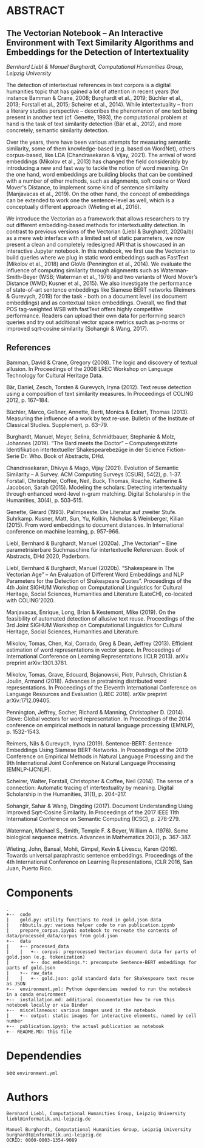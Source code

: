 # ABSTRACT

## The Vectorian Notebook – An Interactive Environment with Text Similarity Algorithms and Embeddings for the Detection of Intertextuality

*Bernhard Liebl & Manuel Burghardt, Computational Humanities Group, Leipzig University*

The detection of intertextual references in text corpora is a digital humanities topic that has gained a lot of attention in recent years (for instance Bamman & Crane, 2008; Burghardt et al., 2019; Büchler et al., 2013; Forstall et al., 2015; Scheirer et al., 2014). While intertextuality – from a literary studies perspective – describes the phenomenon of one text being present in another text (cf. Genette, 1993), the computational problem at hand is the task of text similarity detection (Bär et al., 2012), and more concretely, semantic similarity detection.

Over the years, there have been various attempts for measuring semantic similarity, some of them knowledge-based (e.g. based on WordNet), others corpus-based, like LDA (Chandrasekaran & Vijay, 2021). The arrival of word embeddings (Mikolov et al., 2013) has changed the field considerably by introducing a new and fast way to tackle the notion of word meaning. On the one hand, word embeddings are building blocks that can be combined with a number of other methods, such as alignments, soft cosine or Word Mover's Distance, to implement some kind of sentence similarity (Manjavacas et al., 2019). On the other hand, the concept of embeddings can be extended to work one the sentence-level as well, which is a conceptually different approach (Wieting et al., 2016).

We introduce the Vectorian as a framework that allows researchers to try out different embedding-based methods for intertextuality detection. In contrast to previous versions of the Vectorian (Liebl & Burghardt, 2020a/b) as a mere web interface with a limited set of static parameters, we now present a clean and completely redesigned API that is showcased in an interactive Jupyter notebook. In this notebook, we first use the Vectorian to build queries where we plug in static word embeddings such as FastText (Mikolov et al., 2018) and GloVe (Pennington et al., 2014). We evaluate the influence of computing similarity through alignments such as Waterman-Smith-Beyer (WSB; Waterman et al., 1976) and two variants of Word Mover’s Distance (WMD; Kusner et al., 2015). We also investigate the performance of state-of-art sentence embeddings like Siamese BERT networks (Reimers & Gurevych, 2019) for the task - both on a document level (as document embeddings) and as contextual token embeddings. Overall, we find that POS tag-weighted WSB with fastText offers highly competitive performance. Readers can upload their own data for performing search queries and try out additional vector space metrics such as p-norms or improved sqrt‐cosine similarity (Sohangir & Wang, 2017).

## References

Bamman, David & Crane, Gregory (2008). The logic and discovery of textual allusion. In Proceedings of the 2008 LREC Workshop on Language Technology for Cultural Heritage Data.

Bär, Daniel, Zesch, Torsten & Gurevych, Iryna (2012). Text reuse detection using a composition of text similarity measures. In Proceedings of COLING 2012, p. 167–184.

Büchler, Marco, Geßner, Annette, Berti, Monica & Eckart, Thomas (2013). Measuring the influence of a work by text re-use. Bulletin of the Institute of Classical Studies. Supplement, p. 63–79.

Burghardt, Manuel, Meyer, Selina, Schmidtbauer, Stephanie & Molz, Johannes (2019). “The Bard meets the Doctor” – Computergestützte Identifikation intertextueller Shakespearebezüge in der Science Fiction-Serie Dr. Who. Book of Abstracts, DHd.

Chandrasekaran, Dhivya & Mago, Vijay (2021). Evolution of Semantic Similarity – A Survey. ACM Computing Surveys (CSUR), 54(2), p. 1-37.
Forstall, Christopher, Coffee, Neil, Buck, Thomas, Roache, Katherine & Jacobson, Sarah (2015). Modeling the scholars: Detecting intertextuality through enhanced word-level n-gram matching. Digital Scholarship in the Humanities, 30(4), p. 503–515.

Genette, Gérard (1993). Palimpseste. Die Literatur auf zweiter Stufe. Suhrkamp.
Kusner, Matt, Sun, Yu, Kolkin, Nicholas & Weinberger, Kilian (2015). From word embeddings to document distances. In International conference on machine learning, p. 957-966.

Liebl, Bernhard & Burghardt, Manuel (2020a). „The Vectorian“ – Eine parametrisierbare Suchmaschine für intertextuelle Referenzen. Book of Abstracts, DHd 2020, Paderborn.

Liebl, Bernhard & Burghardt, Manuel (2020b). “Shakespeare in The Vectorian Age” – An Evaluation of Different Word Embeddings and NLP Parameters for the Detection of Shakespeare Quotes”. Proceedings of the 4th Joint SIGHUM Workshop on Computational Linguistics for Cultural Heritage, Social Sciences, Humanities and Literature (LateCH), co-located with COLING’2020.

Manjavacas, Enrique, Long, Brian & Kestemont, Mike (2019). On the feasibility of automated detection of allusive text reuse. Proceedings of the 3rd Joint SIGHUM Workshop on Computational Linguistics for Cultural Heritage, Social Sciences, Humanities and Literature.

Mikolov, Tomas, Chen, Kai, Corrado, Greg & Dean, Jeffrey (2013). Efficient estimation of word representations in vector space. In Proceedings of International Conference on Learning Representations (ICLR 2013). arXiv preprint arXiv:1301.3781.

Mikolov, Tomas, Grave, Edouard, Bojanowski, Piotr, Puhrsch, Christian & Joulin, Armand (2018). Advances in pretraining distributed word representations. In Proceedings of the Eleventh International Conference on Language Resources and Evaluation (LREC 2018). arXiv preprint arXiv:1712.09405.

Pennington, Jeffrey, Socher, Richard & Manning, Christopher D. (2014). Glove: Global vectors for word representation. In Proceedings of the 2014 conference on empirical methods in natural language processing (EMNLP), p. 1532-1543.

Reimers, Nils & Gurevych, Iryna (2019). Sentence-BERT: Sentence Embeddings Using Siamese BERT-Networks. In Proceedings of the 2019 Conference on Empirical Methods in Natural Language Processing and the 9th International Joint Conference on Natural Language Processing (EMNLP-IJCNLP).

Scheirer, Walter, Forstall, Christopher & Coffee, Neil (2014). The sense of a connection: Automatic tracing of intertextuality by meaning. Digital Scholarship in the Humanities, 31(1), p. 204–217.

Sohangir, Sahar & Wang, Dingding (2017). Document Understanding Using Improved Sqrt-Cosine Similarity. In Proceedings of the 2017 IEEE 11th International Conference on Semantic Computing (ICSC), p. 278-279.

Waterman, Michael S., Smith, Temple F. & Beyer, William A. (1976). Some biological sequence metrics. Advances in Mathematics 20(3), p. 367-387.

Wieting, John, Bansal, Mohit, Gimpel, Kevin & Livescu, Karen (2016). Towards universal paraphrastic sentence embeddings. Proceedings of the 4th International Conference on Learning Representations, ICLR 2016, San Juan, Puerto Rico.

# Components

```
.
+--  code
|    gold.py: utility functions to read in gold.json data
|    nbbutils.py: various helper code to run publication.ipynb
|    prepare_corpus.ipynb: notebook to recreate the contents of data/processed_data/corpus from gold.json
+--  data
|    +-- processed_data
|    |   +-- corpus: preprocessed Vectorian document data for parts of gold.json (e.g. tokenization)
|        +-- doc_embeddings.*: precompute Sentence-BERT embeddings for parts of gold.json
|    +-- raw_data
|    |   +-- gold.json: gold standard data for Shakespeare text reuse as JSON 
+--  environment.yml: Python dependencies needed to run the notebook in a conda environment
+--  installation.md: additional documentation how to run this notebook locally or via Binder
+--  miscellaneous: various images used in the notebook
|    +-- output: static images for interactive elements, named by cell number
+--  publication.ipynb: the actual publication as notebook
+-- README.MD: this file
```

# Dependendies

see `environment.yml`

# Authors

```
Bernhard Liebl, Computational Humanities Group, Leipzig University
liebl@informatik.uni-leipzig.de

Manuel Burghardt, Computational Humanities Group, Leipzig University
burghardt@informatik.uni-leipzig.de
OCRID: 0000-0003-1354-9089
```
